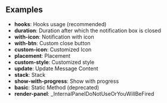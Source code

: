 ## Examples

- **hooks**: Hooks usage (recommended)
- **duration**: Duration after which the notification box is closed
- **with-icon**: Notification with icon
- **with-btn**: Custom close button
- **custom-icon**: Customized Icon
- **placement**: Placement
- **custom-style**: Customized style
- **update**: Update Message Content
- **stack**: Stack
- **show-with-progress**: Show with progress
- **basic**: Static Method (deprecated)
- **render-panel**: _InternalPanelDoNotUseOrYouWillBeFired
